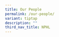 ```yaml
---
title: Our People
permalink: /our-people/
variant: tiptap
description: ""
third_nav_title: NPHL
---
```

